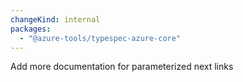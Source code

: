 ```yaml
---
changeKind: internal
packages:
  - "@azure-tools/typespec-azure-core"
---
```


Add more documentation for parameterized next links